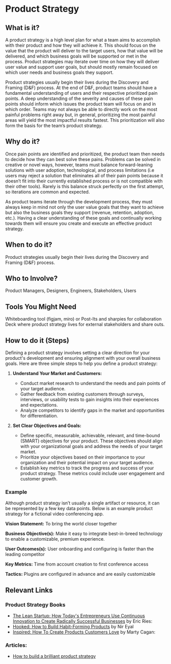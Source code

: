 # Product Strategy 

## What is it? 

A product strategy is a high level plan for what a team aims to accomplish with their product and how they will achieve it. This should focus on the value that the product will deliver to the target users, how that value will be delivered, and which business goals will be supported or met in the process. Product strategies may iterate over time on how they will deliver user value and support user goals, but should mostly remain focused on which user needs and business goals they support.

Product strategies usually begin their lives during the Discovery and Framing (D&F) process. At the end of D&F, product teams should have a fundamental understanding of users and their respective prioritized pain points. A deep understanding of the severity and causes of these pain points should inform which issues the product team will focus on and in which order. Teams may not always be able to directly work on the most painful problems right away but, in general, prioritizing the most painful areas will yield the most impactful results fastest. This prioritization will also form the basis for the team’s product strategy. 

## Why do it? 
Once pain points are identified and prioritized, the product team then needs to decide how they can best solve these pains. Problems can be solved in creative or novel ways, however, teams must balance forward-leaning solutions with user adoption, technological, and process limitations (i.e users may reject a solution that eliminates all of their pain points because it doesn’t fit into their currently established process or is not compatible with their other tools). Rarely is this balance struck perfectly on the first attempt, so iterations are common and expected. 

As product teams iterate through the development process, they must always keep in mind not only the user value goals that they want to achieve but also the business goals they support (revenue, retention, adoption, etc.). Having a clear understanding of these goals and continually working towards them will ensure you create and execute an effective product strategy. 

## When to do it?
Product strategies usually begin their lives during the Discovery and Framing (D&F) process. 

## Who to Involve?
Product Managers, Designers, Engineers, Stakeholders, Users

## Tools You Might Need
Whiteboarding tool (figjam, miro) or Post-Its and sharpies for collaboration 
Deck where product strategy lives for external stakeholders and share outs. 

## How to do it (Steps)
Defining a product strategy involves setting a clear direction for your product's development and ensuring alignment with your overall business goals. Here are three simple steps to help you define a product strategy:

1. **Understand Your Market and Customers:**
    * Conduct market research to understand the needs and pain points of your target audience.
    * Gather feedback from existing customers through surveys, interviews, or usability tests to gain insights into their experiences and expectations.
    * Analyze competitors to identify gaps in the market and opportunities for differentiation. 

2. **Set Clear Objectives and Goals:**
    * Define specific, measurable, achievable, relevant, and time-bound (SMART) objectives for your product. These objectives should align with your organizational  goals and address the needs of your target market.
    * Prioritize your objectives based on their importance to your organization and their potential impact on your target audience.
    * Establish key metrics to track the progress and success of your product strategy. These metrics could include user engagement and customer growth. 

### Example
Although product strategy isn’t usually a single artifact or resource, it can be represented by a few key data points. Below is an example product strategy for a fictional video conferencing app. 

**Vision Statement:** To bring the world closer together 

**Business Objective(s):**  Make it easy to integrate best-in-breed technology to enable a customizable, premium experience. 

**User Outcomes(s):** User onboarding and configuring is faster than the leading competitor

**Key Metrics:** Time from account creation to first conference access

**Tactics:** Plugins are configured in advance and are easily customizable


## Relevant Links

### Product Strategy Books 
* [The Lean Startup: How Today's Entrepreneurs Use Continuous Innovation to Create Radically Successful Businesses](https://theleanstartup.com/book) by Eric Ries:
* [Hooked: How to Build Habit-Forming Products](https://www.nirandfar.com/hooked/) by Nir Eyal
* [Inspired: How To Create Products Customers Love](https://www.amazon.com/INSPIRED-Create-Tech-Products-Customers/dp/1119387507) by Marty Cagan:

### Articles: 
* [How to build a brilliant product strategy](https://www.hotjar.com/product-strategy/)
